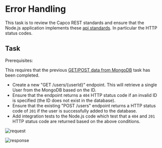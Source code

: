 # Error Handling

This task is to review the Capco REST standards and ensure that the Node.js application implements these [api standards](https://ilabs-capco.atlassian.net/wiki/spaces/BPG/pages/410910768/API+standards). In particular the HTTP status codes.

## Task

Prerequisites:

This requires that the previous [GET/POST data from MongoDB](GET_POST_data_from_MongoDB) task has been completed.

* Create a new "GET /users/{userId}" endpoint. This will retrieve a single User from the MongoDB based on the ID.
* Ensure that the endpoint returns a `404` HTTP status code if an invalid ID is specified (the ID does not exist in the database).
* Ensure that the existing "POST /users" endpoint returns a HTTP status code of `201` if the user is successfully added to the database.
* Add integration tests to the Node.js code which test that a `404` and `201` HTTP status code are returned based on the above conditions.

![request](attachments/418840659/426409985.png?height=250)

![response](attachments/418840659/426213391.png?height=250)
